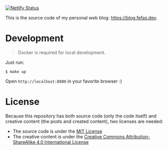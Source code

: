 [![Netlify Status][Netlify Status Image]][Netlify Status Link]

This is the source code of my personal web blog: https://blog.fefas.dev.

# Development

> Docker is required for local development.

Just run:

```shell
$ make up
```

Open `http://localhost:8080` in your favorite browser :)

# License

Because this repository has both source code (only the code itself) and creative
content (the posts and created content), two licenses are needed:

- The source code is under the [MIT License](LICENSE)
- The creative content is under the [Creative Commons Attribution-ShareAlike 4.0
  International License]


[Creative Commons Attribution-ShareAlike 4.0 International License]: https://creativecommons.org/licenses/by-sa/4.0/
[Netlify Status Link]: https://app.netlify.com/sites/fefas-blog/deploys
[Netlify Status Image]: https://api.netlify.com/api/v1/badges/704d5139-5ddf-4215-8082-434ed5b7f239/deploy-status
